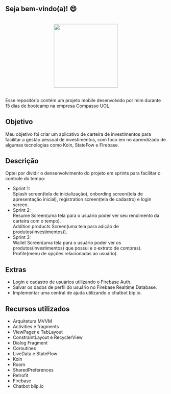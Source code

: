 ## Seja bem-vindo(a)! :smile:

<br />
<div align="center" > <img  width=“300” height="200" src="https://user-images.githubusercontent.com/62591896/131683261-d15311f4-96fc-4dde-b3df-3cfc2336c2d4.png"> </div>
<br />

Esse repositório contém um projeto mobile desenvolvido por mim durante 15 dias de bootcamp na empresa Compasso UOL.

## Objetivo

Meu objetivo foi criar um aplicativo de carteira de investimentos para facilitar a gestão pessoal de investimentos, com foco em no aprendizado de algumas tecnologias como Koin, StateFow e Firebase.

## Descrição

Optei por dividir o densenvolvimento do projeto em sprints para facilitar o controle do tempo: 
- Sprint 1: <br />
Splash screen(tela de inicialização), onbording screen(tela de apresentação inicial), registration screen(tela de cadastro) e login screen.
- Sprint 2: <br />
Resume Screen(uma tela para o usuário poder ver seu rendimento da carteira com o tempo). <br />
Addition products Screen(uma tela para adição de produtos(investimentos)).
- Sprint 3: <br />
Wallet Screen(uma tela para o usuário poder ver os produtos(investimentos) que possui e o extrato de compras). <br />
Profile(menu de opções relacionadas ao usuário).

## Extras

- Login e cadastro de usuários utilizando o Firebase Auth.
- Salvar os dados de perfil do usuário no Firebase Realtime Database.
- Implementar uma central de ajuda utilizando o chatbot bip.io. 

## Recursos utilizados

- Arquitetura MVVM
- Activities e fragments
- ViewPager e TabLayout
- ConstraintLayout e RecyclerView
- Dialog Fragment
- Coroutines
- LiveData e StateFlow
- Koin
- Room
- SharedPreferences
- Retrofit
- Firebase
- Chatbot blip.io
